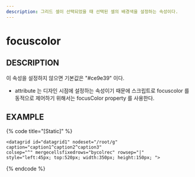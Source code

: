 ```yaml
---
description: 그리드 셀이 선택되었을 때 선택된 셀의 배경색을 설정하는 속성이다.
---
```


# focuscolor

## DESCRIPTION

이 속성을 설정하지 않으면 기본값은 "\#ce9e39" 이다.

* attribute 는 디자인 시점에 설정하는 속성이기 때문에 스크립트로 focuscolor 를 동적으로 제어하기 위해서는 focusColor property 를 사용한다.  

## EXAMPLE

{% code title="\[Static\]" %}
```markup
<datagrid id="datagrid1" nodeset="/root/g" caption="caption1^caption2^caption3" 
colsep="^" mergecellsfixedrows="bycolrec" rowsep="|" 
style="left:45px; top:520px; width:350px; height:150px; ">
```
{% endcode %}

